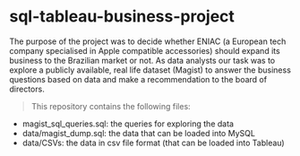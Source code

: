 # sql-tableau-business-project


The purpose of the project was to decide whether ENIAC (a European tech company specialised in Apple compatible accessories) should expand its business to the Brazilian market or not. 
As data analysts our task was to explore a publicly available, real life dataset (Magist) to answer the business questions based on data and make a recommendation to the board of directors. 

> This repository contains the following files:

- magist_sql_queries.sql: the queries for exploring the data
- data/magist_dump.sql: the data that can be loaded into MySQL
- data/CSVs: the data in csv file format (that can be loaded into Tableau)


